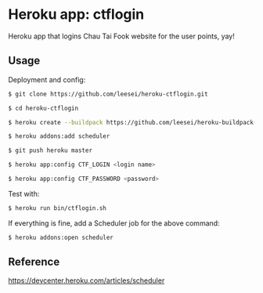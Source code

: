 # Heroku app: ctflogin

Heroku app that logins Chau Tai Fook website for the user points, yay!

## Usage

Deployment and config:

```bash
$ git clone https://github.com/leesei/heroku-ctflogin.git

$ cd heroku-ctflogin

$ heroku create --buildpack https://github.com/leesei/heroku-buildpack-casperjs

$ heroku addons:add scheduler

$ git push heroku master

$ heroku app:config CTF_LOGIN <login name>

$ heroku app:config CTF_PASSWORD <password>
```

Test with:

```bash
$ heroku run bin/ctflogin.sh
```

If everything is fine, add a Scheduler job for the above command:

```bash
$ heroku addons:open scheduler
```

## Reference

https://devcenter.heroku.com/articles/scheduler

